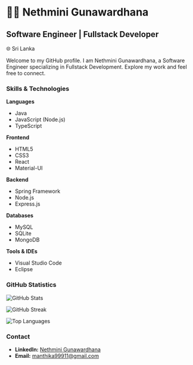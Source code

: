 # 👩‍💻 Nethmini Gunawardhana

## Software Engineer | Fullstack Developer

🌐 Sri Lanka

Welcome to my GitHub profile. I am Nethmini Gunawardhana, a Software Engineer specializing in Fullstack Development. Explore my work and feel free to connect.

### Skills & Technologies

**Languages**
- Java
- JavaScript (Node.js)
- TypeScript

**Frontend**
- HTML5
- CSS3
- React
- Material-UI

**Backend**
- Spring Framework
- Node.js
- Express.js

**Databases**
- MySQL
- SQLite
- MongoDB

**Tools & IDEs**
- Visual Studio Code
- Eclipse

### GitHub Statistics

![GitHub Stats](https://github-readme-stats.vercel.app/api?username=nethmini-11&theme=dark&show_icons=true&hide_border=true&count_private=true)

![GitHub Streak](https://github-readme-streak-stats.herokuapp.com/?user=nethmini-11&theme=dark&hide_border=true)

![Top Languages](https://github-readme-stats.vercel.app/api/top-langs/?username=nethmini-11&theme=dark&layout=compact&hide_border=true&count_private=true)

### Contact

- **LinkedIn:** [Nethmini Gunawardhana](www.linkedin.com/in/nethmini-gunawardhana-54636a1b9)
- **Email:** manthika99911@gmail.com
